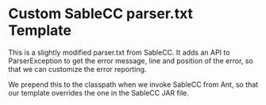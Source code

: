 Custom SableCC parser.txt Template
==================================

This is a slightly modified parser.txt from SableCC. It adds an API
to ParserException to get the error message, line and position of the
error, so that we can customize the error reporting.

We prepend this to the classpath when we invoke SableCC from Ant, so
that our template overrides the one in the SableCC JAR file.
